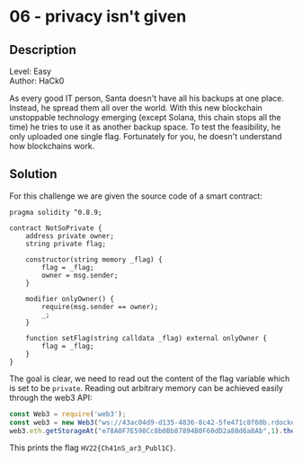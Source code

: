 # 06 - privacy isn't given

## Description

Level: Easy<br/>
Author: HaCk0

As every good IT person, Santa doesn't have all his backups at one place. Instead, he spread them all over the world.
With this new blockchain unstoppable technology emerging (except Solana, this chain stops all the time) he tries to use
it as another backup space. To test the feasibility, he only uploaded one single flag. Fortunately for you, he doesn't
understand how blockchains work.

## Solution

For this challenge we are given the source code of a smart contract:

```
pragma solidity ^0.8.9;

contract NotSoPrivate {
    address private owner;
    string private flag;

    constructor(string memory _flag) {
        flag = _flag;
        owner = msg.sender;
    }

    modifier onlyOwner() {
        require(msg.sender == owner);
        _;
    }

    function setFlag(string calldata _flag) external onlyOwner {
        flag = _flag;
    }
}
```

The goal is clear, we need to read out the content of the flag variable which is set to be `private`. 
Reading out arbitrary memory can be achieved easily through the web3 API:

```js
const Web3 = require('web3');
const web3 = new Web3("ws://43ac04d9-d135-4836-8c42-5fe471c8f60b.rdocker.vuln.land:8545");
web3.eth.getStorageAt("e78A0F7E598Cc8b0Bb87894B0F60dD2a88d6a8Ab",1).then(r => console.log(web3.utils.toAscii(r)))
```

This prints the flag `HV22{Ch41nS_ar3_Publ1C}`.
